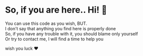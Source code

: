 # So, if you are here.. Hi! 👋

You can use this code as you wish, BUT.<br>
I don't say that anything you find here is properly done<br>
So, if you have any trouble with it, you should blame only yourself<br>
Or try to contact me, I will find a time to help you

wish you luck ❤️
